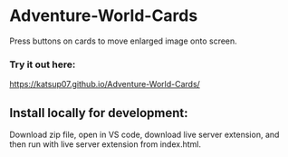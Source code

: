 # Adventure-World-Cards
Press buttons on cards to move enlarged image onto screen.

### Try it out here:
https://katsup07.github.io/Adventure-World-Cards/

## Install locally for development:
Download zip file, open in VS code, download live server extension, and then run with live server extension from index.html.
